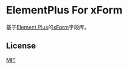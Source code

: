 # ElementPlus For xForm
基于[Element Plus][element]的[xForm][xForm]字段库。

## License
[MIT](LICENSE)

[element]: https://github.com/element-plus/element-plus
[xForm]: https://github.com/dongls/xForm